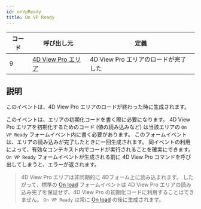 ```yaml
---
id: onVpReady
title: On VP Ready
---
```


| コード | 呼び出し元                                                  | 定義                       |
| --- | ------------------------------------------------------ | ------------------------ |
| 9   | [4D View Pro エリア](FormObjects/viewProArea_overview.md) | 4D View Pro エリアのロードが完了した |

## 説明

このイベントは、4D View Pro エリアのロードが終わった時に生成されます。

このイベントは、エリアの初期化コードを書く際に必要になります。 4D View Pro エリアを初期化するためのコード (値の読み込みなど) は当該エリアの `On VP Ready` フォームイベント内に書く必要があります。 このフォームイベントは、エリアの読み込みが完了したときに一回生成されます。 同イベントの利用によって、有効なコンテキスト内でコードが実行されることを確実にできます。 `On VP Ready` フォームイベントが生成される前に 4D View Pro コマンドを呼び出してしまうと、エラーが返されます。

> 4D View Pro エリアは非同期的に 4Dフォーム上に読み込まれます。 したがって、標準の [On load](onLoad.md) フォームイベントは 4D View Pro エリアの読み込み完了を保証せず、4D View Pro の初期化コードに利用することはできません。 `On VP Ready` は常に [On load](onLoad.md) の後に生成されます。